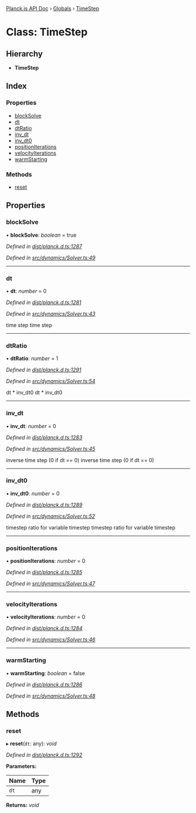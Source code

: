 [Planck.js API Doc](../README.md) › [Globals](../globals.md) › [TimeStep](timestep.md)

# Class: TimeStep

## Hierarchy

* **TimeStep**

## Index

### Properties

* [blockSolve](timestep.md#blocksolve)
* [dt](timestep.md#dt)
* [dtRatio](timestep.md#dtratio)
* [inv_dt](timestep.md#inv_dt)
* [inv_dt0](timestep.md#inv_dt0)
* [positionIterations](timestep.md#positioniterations)
* [velocityIterations](timestep.md#velocityiterations)
* [warmStarting](timestep.md#warmstarting)

### Methods

* [reset](timestep.md#reset)

## Properties

###  blockSolve

• **blockSolve**: *boolean* = true

*Defined in [dist/planck.d.ts:1287](https://github.com/shakiba/planck.js/blob/3ede11b/dist/planck.d.ts#L1287)*

*Defined in [src/dynamics/Solver.ts:49](https://github.com/shakiba/planck.js/blob/3ede11b/src/dynamics/Solver.ts#L49)*

___

###  dt

• **dt**: *number* = 0

*Defined in [dist/planck.d.ts:1281](https://github.com/shakiba/planck.js/blob/3ede11b/dist/planck.d.ts#L1281)*

*Defined in [src/dynamics/Solver.ts:43](https://github.com/shakiba/planck.js/blob/3ede11b/src/dynamics/Solver.ts#L43)*

time step
time step

___

###  dtRatio

• **dtRatio**: *number* = 1

*Defined in [dist/planck.d.ts:1291](https://github.com/shakiba/planck.js/blob/3ede11b/dist/planck.d.ts#L1291)*

*Defined in [src/dynamics/Solver.ts:54](https://github.com/shakiba/planck.js/blob/3ede11b/src/dynamics/Solver.ts#L54)*

dt * inv_dt0
dt * inv_dt0

___

###  inv_dt

• **inv_dt**: *number* = 0

*Defined in [dist/planck.d.ts:1283](https://github.com/shakiba/planck.js/blob/3ede11b/dist/planck.d.ts#L1283)*

*Defined in [src/dynamics/Solver.ts:45](https://github.com/shakiba/planck.js/blob/3ede11b/src/dynamics/Solver.ts#L45)*

inverse time step (0 if dt == 0)
inverse time step (0 if dt == 0)

___

###  inv_dt0

• **inv_dt0**: *number* = 0

*Defined in [dist/planck.d.ts:1289](https://github.com/shakiba/planck.js/blob/3ede11b/dist/planck.d.ts#L1289)*

*Defined in [src/dynamics/Solver.ts:52](https://github.com/shakiba/planck.js/blob/3ede11b/src/dynamics/Solver.ts#L52)*

timestep ratio for variable timestep
timestep ratio for variable timestep

___

###  positionIterations

• **positionIterations**: *number* = 0

*Defined in [dist/planck.d.ts:1285](https://github.com/shakiba/planck.js/blob/3ede11b/dist/planck.d.ts#L1285)*

*Defined in [src/dynamics/Solver.ts:47](https://github.com/shakiba/planck.js/blob/3ede11b/src/dynamics/Solver.ts#L47)*

___

###  velocityIterations

• **velocityIterations**: *number* = 0

*Defined in [dist/planck.d.ts:1284](https://github.com/shakiba/planck.js/blob/3ede11b/dist/planck.d.ts#L1284)*

*Defined in [src/dynamics/Solver.ts:46](https://github.com/shakiba/planck.js/blob/3ede11b/src/dynamics/Solver.ts#L46)*

___

###  warmStarting

• **warmStarting**: *boolean* = false

*Defined in [dist/planck.d.ts:1286](https://github.com/shakiba/planck.js/blob/3ede11b/dist/planck.d.ts#L1286)*

*Defined in [src/dynamics/Solver.ts:48](https://github.com/shakiba/planck.js/blob/3ede11b/src/dynamics/Solver.ts#L48)*

## Methods

###  reset

▸ **reset**(`dt`: any): *void*

*Defined in [dist/planck.d.ts:1292](https://github.com/shakiba/planck.js/blob/3ede11b/dist/planck.d.ts#L1292)*

**Parameters:**

Name | Type |
------ | ------ |
`dt` | any |

**Returns:** *void*

